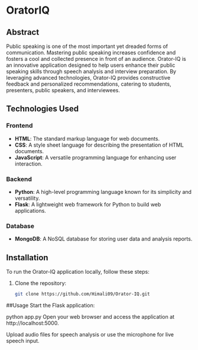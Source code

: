 # OratorIQ
## Abstract
Public speaking is one of the most important yet dreaded forms of communication. Mastering public speaking increases confidence and fosters a cool and collected presence in front of an audience. Orator-IQ is an innovative application designed to help users enhance their public speaking skills through speech analysis and interview preparation. By leveraging advanced technologies, Orator-IQ provides constructive feedback and personalized recommendations, catering to students, presenters, public speakers, and interviewees.

## Technologies Used
### Frontend
- **HTML**: The standard markup language for web documents.
- **CSS**: A style sheet language for describing the presentation of HTML documents.
- **JavaScript**: A versatile programming language for enhancing user interaction.

### Backend
- **Python**: A high-level programming language known for its simplicity and versatility.
- **Flask**: A lightweight web framework for Python to build web applications.

### Database
- **MongoDB**: A NoSQL database for storing user data and analysis reports.

## Installation
To run the Orator-IQ application locally, follow these steps:

1. Clone the repository:
   ```bash
   git clone https://github.com/Himali09/Orator-IQ.git

##Usage
Start the Flask application:

python app.py
Open your web browser and access the application at http://localhost:5000.

Upload audio files for speech analysis or use the microphone for live speech input.
